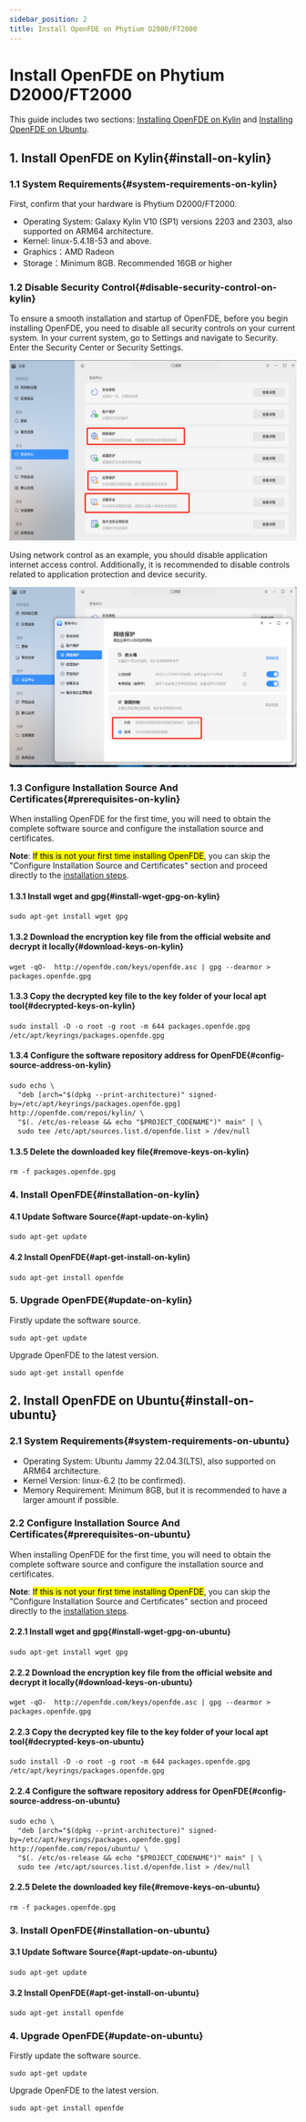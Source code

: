 ```yaml
---
sidebar_position: 2
title: Install OpenFDE on Phytium D2000/FT2000
---
```


# Install OpenFDE on Phytium D2000/FT2000

This guide includes two sections: [Installing OpenFDE on Kylin](#install-on-kylin) and [Installing OpenFDE on Ubuntu](#install-on-ubuntu).

## 1. Install OpenFDE on Kylin{#install-on-kylin}

### 1.1 System Requirements{#system-requirements-on-kylin}

First, confirm that your hardware is Phytium D2000/FT2000.

- Operating System: Galaxy Kylin V10 (SP1) versions 2203 and 2303, also supported on ARM64 architecture.
- Kernel: linux-5.4.18-53 and above.
- Graphics：AMD Radeon
- Storage：Minimum 8GB. Recommended 16GB or higher

### 1.2 Disable Security Control{#disable-security-control-on-kylin}

To ensure a smooth installation and startup of OpenFDE, before you begin installing OpenFDE, you need to disable all security controls on your current system. In your current system, go to Settings and navigate to Security. Enter the Security Center or Security Settings.

![control](./../img/control.png)

Using network control as an example, you should disable application internet access control. Additionally, it is recommended to disable controls related to application protection and device security.

![protect](./../img/protect.png)

### 1.3 Configure Installation Source And Certificates{#prerequisites-on-kylin}

When installing OpenFDE for the first time, you will need to obtain the complete software source and configure the installation source and certificates.

**Note**: <mark>If this is not your first time installing OpenFDE</mark>, you can skip the "Configure Installation Source and Certificates" section and proceed directly to the [installation steps](#install-on-kylin).

#### 1.3.1 Install wget and gpg{#install-wget-gpg-on-kylin}

```
sudo apt-get install wget gpg
```

#### 1.3.2 Download the encryption key file from the official website and decrypt it locally{#download-keys-on-kylin}

```
wget -qO-  http://openfde.com/keys/openfde.asc | gpg --dearmor > packages.openfde.gpg
```

#### 1.3.3  Copy the decrypted key file to the key folder of your local apt tool{#decrypted-keys-on-kylin}

```
sudo install -D -o root -g root -m 644 packages.openfde.gpg /etc/apt/keyrings/packages.openfde.gpg
```

#### 1.3.4 Configure the software repository address for OpenFDE{#config-source-address-on-kylin}
 
```
sudo echo \
  "deb [arch="$(dpkg --print-architecture)" signed-by=/etc/apt/keyrings/packages.openfde.gpg] http://openfde.com/repos/kylin/ \
  "$(. /etc/os-release && echo "$PROJECT_CODENAME")" main" | \
  sudo tee /etc/apt/sources.list.d/openfde.list > /dev/null
```

#### 1.3.5 Delete the downloaded key file{#remove-keys-on-kylin}

```
rm -f packages.openfde.gpg
```

### 4. Install OpenFDE{#installation-on-kylin}

#### 4.1 Update Software Source{#apt-update-on-kylin}

```
sudo apt-get update
```

#### 4.2 Install OpenFDE{#apt-get-install-on-kylin}

```
sudo apt-get install openfde 
```

### 5. Upgrade OpenFDE{#update-on-kylin}

Firstly update the software source.

```
sudo apt-get update
```

Upgrade OpenFDE to the latest version.

```
sudo apt-get install openfde
```

## 2. Install OpenFDE on Ubuntu{#install-on-ubuntu}

### 2.1 System Requirements{#system-requirements-on-ubuntu}

- Operating System: Ubuntu Jammy 22.04.3(LTS), also supported on ARM64 architecture.
- Kernel Version: linux-6.2 (to be confirmed).
- Memory Requirement: Minimum 8GB, but it is recommended to have a larger amount if possible.

### 2.2 Configure Installation Source And Certificates{#prerequisites-on-ubuntu}

When installing OpenFDE for the first time, you will need to obtain the complete software source and configure the installation source and certificates.

**Note**: <mark>If this is not your first time installing OpenFDE</mark>, you can skip the "Configure Installation Source and Certificates" section and proceed directly to the [installation steps](#installation-on-ubuntu).

#### 2.2.1 Install wget and gpg{#install-wget-gpg-on-ubuntu}

```
sudo apt-get install wget gpg
```

#### 2.2.2 Download the encryption key file from the official website and decrypt it locally{#download-keys-on-ubuntu}

```
wget -qO-  http://openfde.com/keys/openfde.asc | gpg --dearmor > packages.openfde.gpg
```

#### 2.2.3  Copy the decrypted key file to the key folder of your local apt tool{#decrypted-keys-on-ubuntu}

```
sudo install -D -o root -g root -m 644 packages.openfde.gpg /etc/apt/keyrings/packages.openfde.gpg
```

#### 2.2.4 Configure the software repository address for OpenFDE{#config-source-address-on-ubuntu}
 
```
sudo echo \
  "deb [arch="$(dpkg --print-architecture)" signed-by=/etc/apt/keyrings/packages.openfde.gpg] http://openfde.com/repos/ubuntu/ \
  "$(. /etc/os-release && echo "$PROJECT_CODENAME")" main" | \
  sudo tee /etc/apt/sources.list.d/openfde.list > /dev/null
```

#### 2.2.5 Delete the downloaded key file{#remove-keys-on-ubuntu}

```
rm -f packages.openfde.gpg
```

### 3. Install OpenFDE{#installation-on-ubuntu}

#### 3.1 Update Software Source{#apt-update-on-ubuntu}

```
sudo apt-get update
```

#### 3.2 Install OpenFDE{#apt-get-install-on-ubuntu}

```
sudo apt-get install openfde 
```

### 4. Upgrade OpenFDE{#update-on-ubuntu}

Firstly update the software source.

```
sudo apt-get update
```

Upgrade OpenFDE to the latest version.

```
sudo apt-get install openfde
```